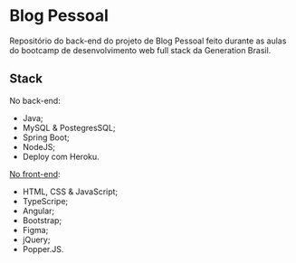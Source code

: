 # Blog Pessoal

Repositório do back-end do projeto de Blog Pessoal feito durante as aulas do bootcamp de desenvolvimento web full stack da Generation Brasil.

## Stack

No back-end:
* Java;
* MySQL & PostegresSQL;
* Spring Boot;
* NodeJS;
* Deploy com Heroku.

[No front-end](https://github.com/petry078/blogPessoalAngular/):
* HTML, CSS & JavaScript;
* TypeScripe;
* Angular;
* Bootstrap;
* Figma;
* jQuery;
* Popper.JS.
